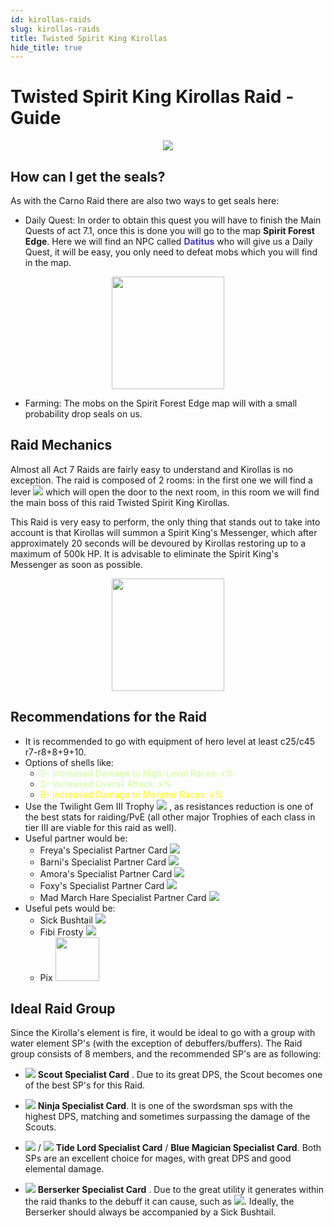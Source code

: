 ```yaml
---
id: kirollas-raids
slug: kirollas-raids
title: Twisted Spirit King Kirollas
hide_title: true
---
```


# Twisted Spirit King Kirollas Raid - Guide
<p align="center">
<img src="https://cdn.olympusgg.com/images/monsters/3027.png"/></p>


## How can I get the seals?

As with the Carno Raid there are also two ways to get seals here:

- Daily Quest: In order to obtain this quest you will have to finish the Main Quests of act 7.1, once this is done you will go to the map **Spirit Forest Edge**. Here we will find an NPC called <font color="#423AC8">**Datitus**</font> who will give us a Daily Quest, it will be easy, you only need to defeat mobs which you will find in the map.


<p align="center">
<img width= "180px" src="https://imageshack.com/i/pnWEkjhwp"/></p>

- Farming: The mobs on the Spirit Forest Edge map will with a small probability drop seals on us.

## Raid Mechanics

Almost all Act 7 Raids are fairly easy to understand and Kirollas is no exception. The raid is composed of 2 rooms: in the first one we will find a lever ![](https://imageshack.com/i/poeMcLMPp) which will open the door to the next room, in this room we will find the main boss of this raid Twisted Spirit King Kirollas. 

This Raid is very easy to perform, the only thing that stands out to take into account is that Kirollas will summon a Spirit King's Messenger, which after approximately 20 seconds will be devoured by Kirollas restoring up to a maximum of 500k HP. It is advisable to eliminate the Spirit King's Messenger as soon as possible.

<p align="center">
<img width= "180px" src="https://cdn.olympusgg.com/images/monsters/3011.png"/></p>

## Recommendations for the Raid
- It is recommended to go with equipment of hero level at least c25/c45 r7-r8+8+9+10.
- Options of shells like: 
	- <font color="#ccff99">S- Increased Damage to High-Level Races: x%</font>
	- <font color="#ccff99">S- Increased Overall Attack: x%</font>
	- <font color="#ffff00">B- Increased Damage to Monster Races: x%</font>
- Use the Twilight Gem III Trophy ![](https://imageshack.com/i/pnGxom6Kp) , as resistances reduction is one of the best stats for raiding/PvE (all other major Trophies of each class in tier III are viable for this raid as well).
- Useful partner would be:
	- Freya's Specialist Partner Card ![](https://cdn.olympusgg.com/images/2575.png)
	- Barni's Specialist Partner Card ![](https://cdn.olympusgg.com/images/2574.png)
	- Amora's Specialist Partner Card ![](https://cdn.olympusgg.com/images/4103.png)
	- Foxy's Specialist Partner Card ![](https://cdn.olympusgg.com/images/2672.png)
    - Mad March Hare Specialist Partner Card ![](https://cdn.olympusgg.com/images/4122.png)
-   Useful pets would be: 
	- Sick Bushtail ![](https://cdn.olympusgg.com/images/8158.png)
	- Fibi Frosty ![](https://cdn.olympusgg.com/images/8670.png)
    - Pix <a align="center"><img width= "70px" src="https://cdn.olympusgg.com/images/monsters/653.png"/></a>

## Ideal Raid Group
Since the Kirolla's element is fire, it would be ideal to go with a group with water element SP's (with the exception of debuffers/buffers). The Raid group consists of 8 members, and the recommended SP's are as following:
- ![](https://cdn.olympusgg.com/images/2589.png) **Scout Specialist Card** . Due to its great DPS, the Scout becomes one of the best SP's for this Raid.

- ![](https://cdn.olympusgg.com/images/902.png) **Ninja Specialist Card**. It is one of the swordsman sps with the highest DPS, matching and sometimes surpassing the damage of the Scouts.

- ![](https://cdn.olympusgg.com/images/2590.png) / ![](https://cdn.olympusgg.com/images/913.png) **Tide Lord Specialist Card** / **Blue Magician Specialist Card**. Both SPs are an excellent choice for mages, with great DPS and good elemental damage.

- ![](https://cdn.olympusgg.com/images/910.png) **Berserker Specialist Card** . Due to the great utility it generates within the raid thanks to the debuff it can cause, such as ![](https://imageshack.com/i/pmNDo9Tfp). Ideally, the Berserker should always be accompanied by a Sick Bushtail.